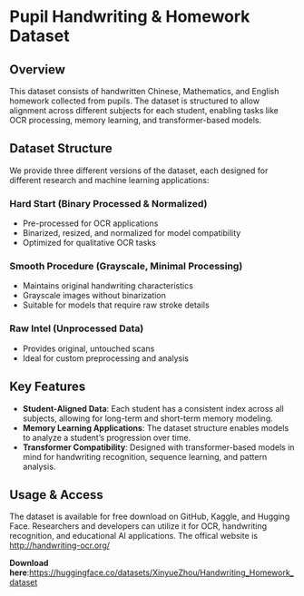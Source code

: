 # Pupil Handwriting & Homework Dataset

## Overview
This dataset consists of handwritten Chinese, Mathematics, and English homework collected from pupils. The dataset is structured to allow alignment across different subjects for each student, enabling tasks like OCR processing, memory learning, and transformer-based models.

## Dataset Structure
We provide three different versions of the dataset, each designed for different research and machine learning applications:

### Hard Start (Binary Processed & Normalized)
- Pre-processed for OCR applications
- Binarized, resized, and normalized for model compatibility
- Optimized for qualitative OCR tasks

### Smooth Procedure (Grayscale, Minimal Processing)
- Maintains original handwriting characteristics
- Grayscale images without binarization
- Suitable for models that require raw stroke details

### Raw Intel (Unprocessed Data)
- Provides original, untouched scans
- Ideal for custom preprocessing and analysis

## Key Features
- **Student-Aligned Data**: Each student has a consistent index across all subjects, allowing for long-term and short-term memory modeling.
- **Memory Learning Applications**: The dataset structure enables models to analyze a student’s progression over time.
- **Transformer Compatibility**: Designed with transformer-based models in mind for handwriting recognition, sequence learning, and pattern analysis.

## Usage & Access
The dataset is available for free download on GitHub, Kaggle, and Hugging Face. Researchers and developers can utilize it for OCR, handwriting recognition, and educational AI applications.
The offical website is http://handwriting-ocr.org/

**Download here**:https://huggingface.co/datasets/XinyueZhou/Handwriting_Homework_dataset
